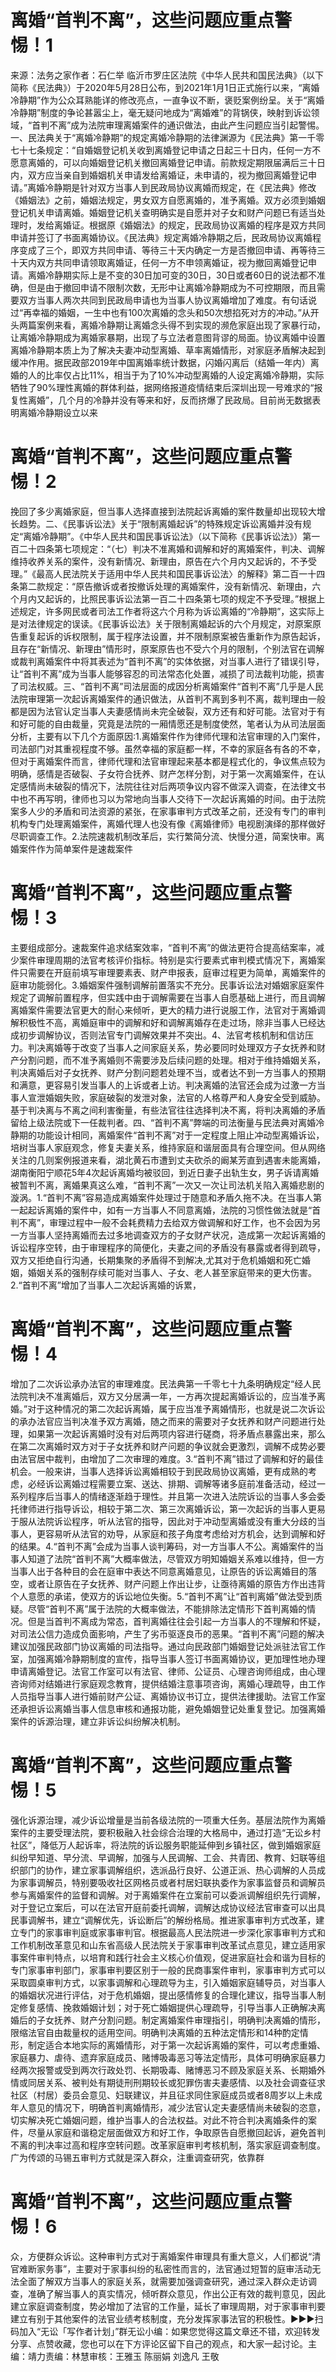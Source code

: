# 离婚“首判不离”，这些问题应重点警惕！1

来源：法务之家作者：石仁举 临沂市罗庄区法院《中华人民共和国民法典》（以下简称《民法典》）于2020年5月28日公布，到2021年1月1日正式施行以来，“离婚冷静期”作为公众耳熟能详的修改亮点，一直争议不断，褒贬案例纷呈。关于“离婚冷静期”制度的争论甚嚣尘上，毫无疑问地成为“离婚难”的背锅侠，映射到诉讼领域，“首判不离”成为法院审理离婚案件的通识做法，由此产生问题应当引起警惕。一、民法典关于“离婚冷静期”的规定离婚冷静期的法律渊源为《民法典》第一千零七十七条规定：“自婚姻登记机关收到离婚登记申请之日起三十日内，任何一方不愿意离婚的，可以向婚姻登记机关撤回离婚登记申请。前款规定期限届满后三十日内，双方应当亲自到婚姻机关申请发给离婚证，未申请的，视为撤回离婚登记申请。”离婚冷静期是针对双方当事人到民政局协议离婚而规定，在《民法典》修改《婚姻法》之前，婚姻法规定，男女双方自愿离婚的，准予离婚。双方必须到婚姻登记机关申请离婚。婚姻登记机关查明确实是自愿并对子女和财产问题已有适当处理时，发给离婚证。根据原《婚姻法》的规定，民政局协议离婚的程序是双方共同申请并签订了书面离婚协议。《民法典》规定离婚冷静期之后，民政局协议离婚程序变成了三个，即双方共同申请、等待三十天内确定一方是否撤回申请、再等待三十天内双方共同申请领取离婚证，任何一方不申领离婚证，视为撤回离婚登记申请。离婚冷静期实际上是不变的30日加可变的30日，30日或者60日的说法都不准确，但是由于撤回申请不限制次数，无形中让离婚冷静期成为不可控期限，而且需要双方当事人两次共同到民政局申请也为当事人协议离婚增加了难度。有句话说过“再幸福的婚姻，一生中也有100次离婚的念头和50次想掐死对方的冲动。”从开头两篇案例来看，离婚冷静期让离婚念头得不到实现的濒危家庭出现了家暴行动，让离婚冷静期成为离婚家暴期，出现了与立法者意图背谬的局面。协议离婚中设置离婚冷静期本质上为了解决夫妻冲动型离婚、草率离婚情形，对家庭矛盾解决起到缓冲作用。据民政部2019年中国离婚率统计数据，闪婚闪离后（结婚一年内）离婚的人的比率仅占比11%，相当于为了10%冲动型离婚的人设定离婚冷静期，实际牺牲了90%理性离婚的群体利益，据网络报道疫情结束后深圳出现一号难求的“报复性离婚”，几个月的冷静并没有等来和好，反而挤爆了民政局。目前尚无数据表明离婚冷静期设立以来

# 离婚“首判不离”，这些问题应重点警惕！2

挽回了多少离婚家庭，但当事人选择直接到法院起诉离婚的案件数量却出现较大增长趋势。二、《民事诉讼法》关于“限制离婚起诉”的特殊规定诉讼离婚并没有规定“离婚冷静期”。《中华人民共和国民事诉讼法》（以下简称《民事诉讼法》）第一百二十四条第七项规定：“（七）判决不准离婚和调解和好的离婚案件，判决、调解维持收养关系的案件，没有新情况、新理由，原告在六个月内又起诉的，不予受理。”《最高人民法院关于适用中华人民共和国民事诉讼法〉的解释》第二百一十四条第二款规定：“原告撤诉或者按撤诉处理的离婚案件，没有新情况、新理由，六个月内又起诉的，比照民事诉讼法第一百二十四条第七项的规定不予受理。”根据上述规定，许多网民或者司法工作者将这六个月称为诉讼离婚的“冷静期”，这实际上是对法律规定的误读。《民事诉讼法》关于限制离婚起诉的六个月规定，对原案原告重复起诉的诉权限制，属于程序法设置，并不限制原案被告重新作为原告起诉，且存在“新情况、新理由”情形时，原案原告也不受六个月的限制，个别法官在调解或裁判离婚案件中将其表述为“首判不离”的实体依据，对当事人进行了错误引导，让“首判不离”成为当事人能够容忍的司法常态化处置，减损了司法裁判功能，损害了司法权威。三、“首判不离”司法层面的成因分析离婚案件“首判不离”几乎是人民法院审理第一次起诉离婚案件的通识做法，从首判不离到多判不离，裁判理由一般都是因为法官认定当事人夫妻感情尚未完全破裂，双方还有和好可能。法官对于有和好可能的自由裁量，究竟是法院的一厢情愿还是制度使然，笔者认为从司法层面分析，主要有以下几个方面原因:1.离婚案件作为律师代理和法官审理的入门案件，司法部门对其重视程度不够。虽然幸福的家庭都一样，不幸的家庭各有各的不幸，但对于离婚案件而言，律师代理和法官审理起来基本都是程式化的，争议焦点较为明确，感情是否破裂、子女符合抚养、财产怎样分割，对于第一次离婚案件，在认定感情尚未破裂的情况下，法院往往对后两项争议内容不做深入调查，在法律文书中也不再写明，律师也习以为常地向当事人交待下一次起诉离婚的时间。由于法院案多人少的矛盾和司法资源的紧张，在家事审判方式改革之前，还没有专门的审判机构专门处理离婚案件，离婚代理人也没有像《离婚律师》电视剧演绎的那样做好尽职调查工作。2.法院速裁机制改革后，实行繁简分流、快慢分道，简案快审。离婚案件作为简单案件是速裁案件

# 离婚“首判不离”，这些问题应重点警惕！3

主要组成部分。速裁案件追求结案效率，“首判不离”的做法更符合提高结案率，减少案件审理周期的法官考核评价指标。特别是实行要素式审判模式情况下，离婚案件只需要在开庭前填写审理要素表、财产申报表，庭审过程更为简单，离婚案件的庭审功能弱化。3.婚姻案件强制调解前置落实不充分。民事诉讼法对婚姻家庭案件规定了调解前置程序，但实践中由于调解需要在当事人自愿基础上进行，而且调解离婚案件需要法官更大的耐心来倾听，更大的精力进行说服工作，法官对于离婚调解积极性不高，离婚庭审中的调解和好和调解离婚存在走过场，除非当事人已经达成初步调解协议，否则法官专门调解效果并不突出。4、法官考核机制和信访压力。判决离婚等于改变了当事人之间家庭关系，势必要同时处理双方子女抚养和财产分割问题，而不准予离婚则不需要涉及后续问题的处理。相对于维持婚姻关系，判决离婚后对子女抚养、财产分割问题若处理不当，或者达不到一方当事人的预期和满意，更容易引发当事人的上诉或者上访。判决离婚的法官还会成为过激一方当事人宣泄婚姻失败，家庭破裂的发泄对象，法官的人格尊严和人身安全受到威胁。基于判决离与不离之间利害衡量，有些法官往往选择判决不离，将判决离婚的矛盾留给上级法院或下一任裁判者。四、“首判不离”弊端的司法衡量与民法典对离婚冷静期的功能设计相同，离婚案件“首判不离”对于一定程度上阻止冲动型离婚诉讼，培树当事人家庭观念，修复夫妻关系，维持家庭和谐层面具有合理空间。但从网络关注的几则案例报道来看，湖北黄石市遭到丈夫砍杀的阚某芳直到遇害未能离婚，湖南衡阳宁顺花5年4次起诉离婚均被驳回，到近日妻子出轨生女，男子诉请离婚被暂判不离，离婚果真这么难，“首判不离”一次又一次让司法机关陷入离婚悲剧的漩涡。1.“首判不离”容易造成离婚案件处理过于随意和矛盾久拖不决。在当事人第一起起诉离婚的案件中，如有一方当事人不同意离婚，法院的习惯性做法就是“首判不离”，审理过程中一般不会耗费精力去给双方做调解和好工作，也不会因为另一方当事人坚持离婚而去过多地调查双方的子女财产状况，造成第一次起诉离婚的诉讼程序空转，由于审理程序的简便化，夫妻之间的矛盾没有暴露或者得到疏导，双方又拒绝自行沟通，长期集聚的矛盾得不到解决,尤其对于危机婚姻和死亡婚姻，婚姻关系的强制存续可能对当事人、子女、老人甚至家庭带来的更大伤害。2.“首判不离”增加了当事人二次起诉离婚的诉累，

# 离婚“首判不离”，这些问题应重点警惕！4

增加了二次诉讼承办法官的审理难度。民法典第一千零七十九条明确规定“经人民法院判决不准离婚后，双方又分居满一年，一方再次提起离婚诉讼的，应当准予离婚。”对于这种情况的第二次起诉离婚，属于应当准予离婚情形，也就是说二次诉讼的承办法官应当判决准予双方离婚，随之而来的需要对子女抚养和财产问题进行处理，如果第一次起诉离婚时没有对后两项内容进行磋商，将矛盾点暴露出来，那么在第二次离婚时双方对于子女抚养和财产问题的争议就会更激烈，调解不成势必要由法官居中裁判，由增加了二次审理的难度。3.“首判不离”错过了调解和好的最佳机会。一般来讲，当事人选择诉讼离婚相较于到民政局协议离婚，更有成熟的考虑，必经诉讼离婚过程需要立案、送达、排期、调解等诸多庭前准备活动，经过一系列程序后当事人的情绪逐渐趋于理性。并且第一次进入法院诉讼的当事人多会委托律师进行指导诉讼，相较于第二次、第三次离婚诉讼，第一次起诉的当事人更易于服从法院诉讼程序，听从法官的指导，因此对于冲动型离婚或没有重大分歧的当事人，更容易听从法官的劝导，从家庭和孩子角度考虑给对方机会，达到调解和好的结果。4.“首判不离”会成为当事人谈判筹码，对一方当事人不公。离婚案件的当事人知道了法院“首判不离”大概率做法，尽管双方明知婚姻关系难以维持，但一方当事人出于各种目的会在庭审中表达不同意离婚意见，让原告的诉讼离婚目的落空，或者让原告在子女抚养、财产问题上作出让步，让亟待离婚的原告方作出违背个人意愿的承诺，使双方的诉讼地位失衡。5.“首判不离”让“首判离婚”做法受到质疑。尽管“首判不离”属于法院的大概率做法，不能排除法定情形下首判离婚的情况。但是当首判不离成为常态，首判离婚往往会引起一方当事人的不理解和怀疑，对司法公信力造成负面影响，产生了劣币驱逐良币的恶果。“首判不离”问题的解决建议加强民政部门协议离婚的司法指导。通过向民政部门婚姻登记处派驻法官工作室，加强离婚冷静期制度的宣传，指导当事人签订书面离婚协议，更加理性地办理申请离婚登记。法官工作室可以有法官、律师、公证员、心理咨询师组成，由心理咨询师对结婚进行家庭观念教育，提供结婚注意事项咨询，离婚心理疏导，由工作人员指导当事人进行婚前财产公证、离婚协议书订立，提供法律援助。法官工作室还承担诉讼离婚当事人信息审核和通报功能，避免婚姻登记处重复登记。加强离婚案件的诉源治理，建立非诉讼纠纷解决机制。

# 离婚“首判不离”，这些问题应重点警惕！5

强化诉源治理，减少诉讼增量是当前各级法院的一项重大任务。基层法院作为离婚案件的主要受理法院，要积极融入社会综合治理的大格局中，通过打造“无讼乡村社区”，降低万人起诉率，将法院的诉讼服务职能延伸到乡镇社区，做到婚姻家庭纠纷早知道、早分流、早调解，加强与人民调解、工会、共青团、教育、妇联等组织部门的协作，建立家事调解组织，选派品行良好、公道正派、热心调解的人员成为家事调解员，特别要吸收社区网格员或者村居妇联执委作为家事监督员和调解员参与离婚案件的监督和调解。对于离婚案件在立案前可以委派调解组织先行调解，对于登记立案后，可以在法官开庭前委托调解，调解达成协议经法官审查可以出具民事调解书，建立“调解优先，诉讼断后”的解纷格局。推进家事审判方式改革，建立专门的家事审判庭或家事审判官。根据最高人民法院进一步深化家事审判方式和工作机制改革意见和山东省高级人民法院关于家事审判改革试点意见，建立适用家事案件审判特点，以培育和践行社会主义核心价值观，促进家庭社会和谐为目标的专门家事审判部门，家事审判要区别于一般的民商事案件审判，家事审判方式可以采取圆桌审判方式，以家事调解和心理疏导为主，引入婚姻家庭辅导员，对当事人的婚姻状况进行评估，对于危机婚姻，提出感情修复的合理化建议，指导当事人制定修复感情、挽救婚姻计划；对于死亡婚姻提供心理疏导，引导当事人正确解决离婚后的子女抚养、财产分割问题。制定离婚案件审理指引，明确判决离婚的情形，限缩法官自由裁量权的适用空间。明确判决离婚的五种法定情形和14种酌定情形，制定适合本地实际的离婚情形，对于第一次起诉离婚的案件，可以考虑重婚、家庭暴力、虐待、遗弃家庭成员、赌博吸毒恶习等法定情形，具体可明确家庭暴力经两次报警或受到两次行政处罚、长期吸毒、赌博恶习不顾及家庭关系、长期婚外情或同居关系、被判处有期徒刑刑期较长或犯罪伤害夫妻感情、以及社会调查征求社区（村居）委员会意见、妇联建议，并且征求同住家庭成员或者8周岁以上未成年人意见的情况下，明确首判离婚情形，减少法官认定夫妻感情尚未破裂的恣意，切实解决死亡婚姻问题，维护当事人的合法权益。对此不符合判决离婚条件的案件，尽量从家庭和谐稳定层面做双方和好工作，争取原告自愿撤回起诉，避免首判不离的判决率过高和程序空转问题。改革家庭审判考核机制，落实家庭调查制度。广为传颂的马锡五审判方式就是深入群众，注重调查研究，依靠群

# 离婚“首判不离”，这些问题应重点警惕！6

众，方便群众诉讼。这种审判方式对于离婚案件审理具有重大意义，人们都说“清官难断家务事”，主要对于家事纠纷的私密性而言的，法官通过短暂的庭审活动无法全面了解双方当事人的家庭关系，就需要加强调查研究，通过深入群众走访调查，准确了解当事人的真实情况，倾听群众意见，作出公正有效的裁判意见，因此建立家庭调查制度，势必增加了法官的工作量，延长了审理周期，对于家事审判要建立有别于其他案件的法官业绩考核制度，充分发挥家事法官的积极性。►►►扫码加入“无讼「写作者计划」”群无讼小编：如果您觉得这篇文章还不错，欢迎转发分享、点赞收藏，您也可以在下方评论区留下自己的观点，和大家一起讨论。主编：靖力责编：林慧审核：王雅玉 陈丽娟 刘逸凡 王敬

